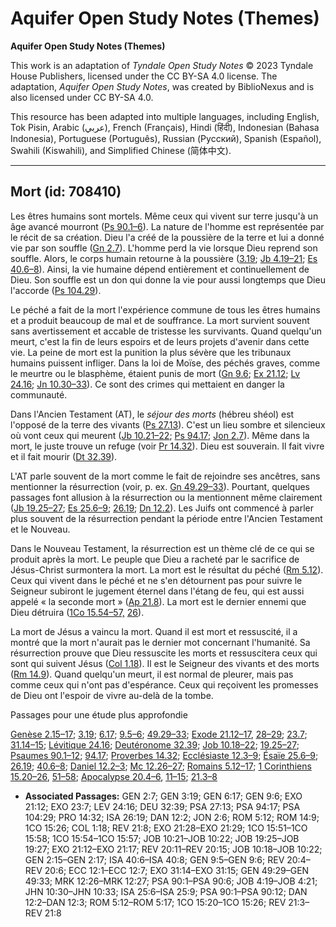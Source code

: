 # Aquifer Open Study Notes (Themes)

**Aquifer Open Study Notes (Themes)**

This work is an adaptation of *Tyndale Open Study Notes* © 2023 Tyndale House Publishers, licensed under the CC BY\-SA 4\.0 license. The adaptation, *Aquifer Open Study Notes*, was created by BiblioNexus and is also licensed under CC BY\-SA 4\.0\.

This resource has been adapted into multiple languages, including English, Tok Pisin, Arabic (عربي), French (Français), Hindi (हिंदी), Indonesian (Bahasa Indonesia), Portuguese (Português), Russian (Русский), Spanish (Español), Swahili (Kiswahili), and Simplified Chinese (简体中文).



--------------------------------

## Mort (id: 708410)

Les êtres humains sont mortels. Même ceux qui vivent sur terre jusqu'à un âge avancé mourront ([Ps 90\.1–6](https://ref.ly/Ps90:1-Ps90:6)). La nature de l'homme est représentée par le récit de sa création. Dieu l'a créé de la poussière de la terre et lui a donné vie par son souffle ([Gn 2\.7](https://ref.ly/Gen2:7)). L'homme perd la vie lorsque Dieu reprend son souffle. Alors, le corps humain retourne à la poussière ([3\.19](https://ref.ly/Gen3:19); [Jb 4\.19–21](https://ref.ly/Job4:19-Job4:21); [Es 40\.6–8](https://ref.ly/Isa40:6-Isa40:8)). Ainsi, la vie humaine dépend entièrement et continuellement de Dieu. Son souffle est un don qui donne la vie pour aussi longtemps que Dieu l'accorde ([Ps 104\.29](https://ref.ly/Ps104:29)).

Le péché a fait de la mort l'expérience commune de tous les êtres humains et a produit beaucoup de mal et de souffrance. La mort survient souvent sans avertissement et accable de tristesse les survivants. Quand quelqu'un meurt, c'est la fin de leurs espoirs et de leurs projets d'avenir dans cette vie. La peine de mort est la punition la plus sévère que les tribunaux humains puissent infliger. Dans la loi de Moïse, des péchés graves, comme le meurtre ou le blasphème, étaient punis de mort ([Gn 9\.6](https://ref.ly/Gen9:6); [Ex 21\.12](https://ref.ly/Exod21:12); [Lv 24\.16](https://ref.ly/Lev24:16); [Jn 10\.30–33](https://ref.ly/John10:30-John10:33)). Ce sont des crimes qui mettaient en danger la communauté.

Dans l'Ancien Testament (AT), le *séjour des morts* (hébreu shéol) est l'opposé de la terre des vivants ([Ps 27\.13](https://ref.ly/Ps27:13)). C'est un lieu sombre et silencieux où vont ceux qui meurent ([Jb 10\.21–22](https://ref.ly/Job10:21-Job10:22); [Ps 94\.17](https://ref.ly/Ps94:17); [Jon 2\.7](https://ref.ly/Jonah2:6)). Même dans la mort, le juste trouve un refuge (voir [Pr 14\.32](https://ref.ly/Prov14:32)). Dieu est souverain. Il fait vivre et il fait mourir ([Dt 32\.39](https://ref.ly/Deut32:39)).

L'AT parle souvent de la mort comme le fait de rejoindre ses ancêtres, sans mentionner la résurrection (voir, p. ex. [Gn 49\.29–33](https://ref.ly/Gen49:29-Gen49:33)). Pourtant, quelques passages font allusion à la résurrection ou la mentionnent même clairement ([Jb 19\.25–27](https://ref.ly/Job19:25-Job19:27); [Es 25\.6–9](https://ref.ly/Isa25:6-Isa25:9); [26\.19](https://ref.ly/Isa26:19); [Dn 12\.2](https://ref.ly/Dan12:2)). Les Juifs ont commencé à parler plus souvent de la résurrection pendant la période entre l'Ancien Testament et le Nouveau.

Dans le Nouveau Testament, la résurrection est un thème clé de ce qui se produit après la mort. Le peuple que Dieu a racheté par le sacrifice de Jésus\-Christ surmontera la mort. La mort est le résultat du péché ([Rm 5\.12](https://ref.ly/Rom5:12)). Ceux qui vivent dans le péché et ne s'en détournent pas pour suivre le Seigneur subiront le jugement éternel dans l'étang de feu, qui est aussi appelé « la seconde mort » ([Ap 21\.8](https://ref.ly/Rev21:8)). La mort est le dernier ennemi que Dieu détruira ([1Co 15\.54–57,](https://ref.ly/1Cor15:54-1Cor15:57) [26](https://ref.ly/1Cor15:26)). 

La mort de Jésus a vaincu la mort. Quand il est mort et ressuscité, il a montré que la mort n'aurait pas le dernier mot concernant l'humanité. Sa résurrection prouve que Dieu ressuscite les morts et ressuscitera ceux qui sont qui suivent Jésus ([Col 1\.18](https://ref.ly/Col1:18)). Il est le Seigneur des vivants et des morts ([Rm 14\.9](https://ref.ly/Rom14:9)). Quand quelqu'un meurt, il est normal de pleurer, mais pas comme ceux qui n'ont pas d'espérance. Ceux qui reçoivent les promesses de Dieu ont l'espoir de vivre au\-delà de la tombe.

Passages pour une étude plus approfondie

[Genèse 2\.15–17](https://ref.ly/Gen2:15-Gen2:17); [3\.19](https://ref.ly/Gen3:19); [6\.17](https://ref.ly/Gen6:17); [9\.5–6](https://ref.ly/Gen9:5-Gen9:6); [49\.29–33](https://ref.ly/Gen49:29-Gen49:33); [Exode 21\.12–17](https://ref.ly/Exod21:12-Exod21:17), [28–29](https://ref.ly/Exod21:28-Exod21:29); [23\.7](https://ref.ly/Exod23:7); [31\.14–15](https://ref.ly/Exod31:14-Exod31:15); [Lévitique 24\.16](https://ref.ly/Lev24:16); [Deutéronome 32\.39](https://ref.ly/Deut32:39); [Job 10\.18–22](https://ref.ly/Job10:18-Job10:22); [19\.25–27](https://ref.ly/Job19:25-Job19:27); [Psaumes 90\.1–12](https://ref.ly/Ps90:1-Ps90:12); [94\.17](https://ref.ly/Ps94:17); [Proverbes 14\.32](https://ref.ly/Prov14:32); [Ecclésiaste 12\.3–9](https://ref.ly/Eccl12:1-Eccl12:7); [Ésaïe 25\.6–9](https://ref.ly/Isa25:6-Isa25:9); [26\.19](https://ref.ly/Isa26:19); [40\.6–8](https://ref.ly/Isa40:6-Isa40:8); [Daniel 12\.2–3](https://ref.ly/Dan12:2-Dan12:3); [Mc 12\.26–27](https://ref.ly/Mark12:26-Mark12:27); [Romains 5\.12–17](https://ref.ly/Rom5:12-Rom5:17); [1 Corinthiens 15\.20–26](https://ref.ly/1Cor15:20-1Cor15:26), [51–58](https://ref.ly/1Cor15:51-1Cor15:58); [Apocalypse 20\.4–6](https://ref.ly/Rev20:4-Rev20:6), [11–15](https://ref.ly/Rev20:11-Rev20:15); [21\.3–8](https://ref.ly/Rev21:3-Rev21:8)

* **Associated Passages:** GEN 2:7; GEN 3:19; GEN 6:17; GEN 9:6; EXO 21:12; EXO 23:7; LEV 24:16; DEU 32:39; PSA 27:13; PSA 94:17; PSA 104:29; PRO 14:32; ISA 26:19; DAN 12:2; JON 2:6; ROM 5:12; ROM 14:9; 1CO 15:26; COL 1:18; REV 21:8; EXO 21:28–EXO 21:29; 1CO 15:51–1CO 15:58; 1CO 15:54–1CO 15:57; JOB 10:21–JOB 10:22; JOB 19:25–JOB 19:27; EXO 21:12–EXO 21:17; REV 20:11–REV 20:15; JOB 10:18–JOB 10:22; GEN 2:15–GEN 2:17; ISA 40:6–ISA 40:8; GEN 9:5–GEN 9:6; REV 20:4–REV 20:6; ECC 12:1–ECC 12:7; EXO 31:14–EXO 31:15; GEN 49:29–GEN 49:33; MRK 12:26–MRK 12:27; PSA 90:1–PSA 90:6; JOB 4:19–JOB 4:21; JHN 10:30–JHN 10:33; ISA 25:6–ISA 25:9; PSA 90:1–PSA 90:12; DAN 12:2–DAN 12:3; ROM 5:12–ROM 5:17; 1CO 15:20–1CO 15:26; REV 21:3–REV 21:8

